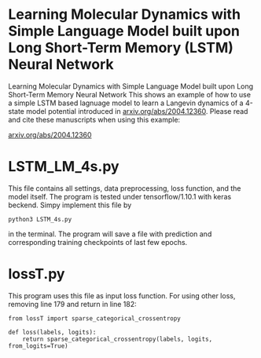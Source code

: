 # Learning Molecular Dynamics with Simple Language Model built upon Long Short-Term Memory (LSTM) Neural Network

Learning Molecular Dynamics with Simple Language Model built upon Long Short-Term Memory Neural Network
This shows an example of how to use a simple LSTM based lagnuage model to learn a Langevin dynamics of a 4-state model potential introduced in [arxiv.org/abs/2004.12360](arxiv.org/abs/2004.12360). Please read and cite these manuscripts when using this example:

[arxiv.org/abs/2004.12360](arxiv.org/abs/2004.12360)

# LSTM_LM_4s.py 

This file contains all settings, data preprocessing, loss function, and the model itself. The program is tested under tensorflow/1.10.1 with keras beckend. Simpy implement this file by

`python3 LSTM_4s.py`

in the terminal. The program will save a file with prediction and corresponding training checkpoints of last few epochs.

# lossT.py

This program uses this file as input loss function.
For using other loss, removing line 179 and return in line 182:
```
from lossT import sparse_categorical_crossentropy

def loss(labels, logits):
    return sparse_categorical_crossentropy(labels, logits, from_logits=True)
```
    

